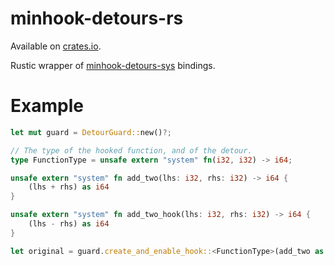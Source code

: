 # minhook-detours-rs

Available on [crates.io](https://crates.io/crates/minhook-detours-rs).

Rustic wrapper of [minhook-detours-sys](https://crates.io/crates/minhook-detours-sys) bindings.

# Example

```rs
let mut guard = DetourGuard::new()?;

// The type of the hooked function, and of the detour.
type FunctionType = unsafe extern "system" fn(i32, i32) -> i64;

unsafe extern "system" fn add_two(lhs: i32, rhs: i32) -> i64 {
    (lhs + rhs) as i64
}

unsafe extern "system" fn add_two_hook(lhs: i32, rhs: i32) -> i64 {
    (lhs - rhs) as i64
}

let original = guard.create_and_enable_hook::<FunctionType>(add_two as _, add_two_hook as _)?;
```